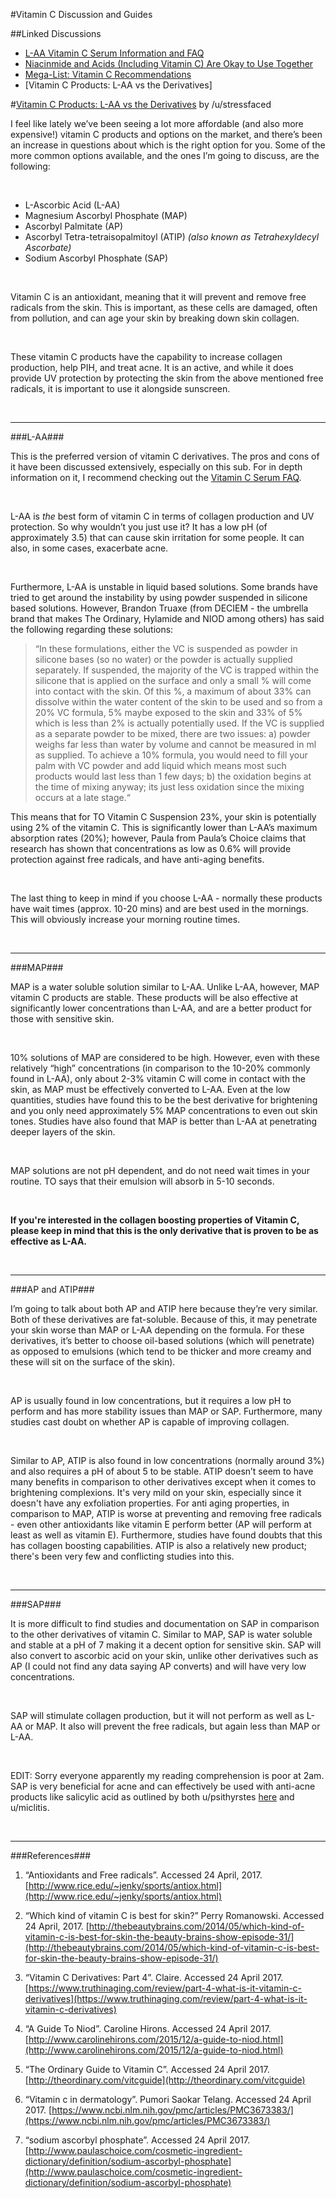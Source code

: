 #Vitamin C Discussion and Guides

##Linked Discussions
* [L-AA Vitamin C Serum Information and FAQ](http://redd.it/2h5n6b)
* [Niacinmide and Acids (Including Vitamin C) Are Okay to Use Together](http://redd.it/2vk8e4)
* [Mega-List: Vitamin C Recommendations](http://redd.it/2ztfqc)
* [Vitamin C Products: L-AA vs the Derivatives]

#[Vitamin C Products: L-AA vs the Derivatives](https://www.reddit.com/r/AsianBeauty/comments/67gk12/discussion_vitamin_c_products_laa_vs_the/?st=j224gn47&sh=cc1d0cd8) by /u/stressfaced

I feel like lately we’ve been seeing a lot more affordable (and also more expensive!) vitamin C products and options on the market, and there’s been an increase in questions about which is the right option for you.  Some of the more common options available, and the ones I’m going to discuss, are the following:

&nbsp;


 * L-Ascorbic Acid (L-AA)
 * Magnesium Ascorbyl Phosphate (MAP)
 * Ascorbyl Palmitate (AP)
 * Ascorbyl Tetra-tetraisopalmitoyl (ATIP) *(also known as Tetrahexyldecyl Ascorbate)*
 * Sodium Ascorbyl Phosphate (SAP)

&nbsp;


Vitamin C is an antioxidant, meaning that it will prevent and remove free radicals from the skin.   This is important, as these cells are damaged, often from pollution, and can age your skin by breaking down skin collagen.

&nbsp;


These vitamin C products have the capability to increase collagen production, help PIH, and treat acne.  It is an active, and while it does provide UV protection by protecting the skin from the above mentioned free radicals, it is important to use it alongside sunscreen.

&nbsp;


***


###L-AA###


This is the preferred version of vitamin C derivatives.  The pros and cons of it have been discussed extensively, especially on this sub.  For in depth information on it, I recommend checking out the [Vitamin C Serum FAQ](https://www.reddit.com/r/AsianBeauty/comments/2h5n6b/the_more_you_know_vitamin_c_serum_faqs/).

&nbsp;


L-AA is *the* best form of vitamin C in terms of collagen production and UV protection.  So why wouldn’t you just use it?  It has a low pH (of approximately 3.5) that can cause skin irritation for some people.  It can also, in some cases, exacerbate acne.

&nbsp;


Furthermore, L-AA is unstable in liquid based solutions.  Some brands have tried to get around the instability by using powder suspended in silicone based solutions.  However, Brandon Truaxe (from DECIEM - the umbrella brand that makes The Ordinary, Hylamide and NIOD among others) has said the following regarding these solutions:


> “In these formulations, either the VC is suspended as powder in silicone bases (so no water) or the powder is actually supplied separately. If suspended, the majority of the VC is trapped within the silicone that is applied on the surface and only a small % will come into contact with the skin. Of this %, a maximum of about 33% can dissolve within the water content of the skin to be used and so from a 20% VC formula, 5% maybe exposed to the skin and 33% of 5% which is less than 2% is actually potentially used. If the VC is supplied as a separate powder to be mixed, there are two issues: a) powder weighs far less than water by volume and cannot be measured in ml as supplied. To achieve a 10% formula, you would need to fill your palm with VC powder and add liquid which means most such products would last less than 1 few days; b) the oxidation begins at the time of mixing anyway; its just less oxidation since the mixing occurs at a late stage.“


This means that for TO Vitamin C Suspension 23%, your skin is potentially using 2% of the vitamin C.  This is significantly lower than L-AA’s maximum absorption rates (20%); however, Paula from Paula’s Choice claims that research has shown that concentrations as low as 0.6% will provide protection against free radicals, and have anti-aging benefits.

&nbsp;


The last thing to keep in mind if you choose L-AA - normally these products have wait times (approx. 10-20 mins) and are best used in the mornings.  This will obviously increase your morning routine times.

&nbsp;


***


###MAP###


MAP is a water soluble solution similar to L-AA.  Unlike L-AA, however, MAP vitamin C products are stable.  These products will be also effective at significantly lower concentrations than L-AA, and are a better product for those with sensitive skin.

&nbsp;


10% solutions of MAP are considered to be high.  However, even with these relatively “high” concentrations (in comparison to the 10-20% commonly found in L-AA), only about 2-3% vitamin C will come in contact with the skin, as MAP must be effectively converted to L-AA.  Even at the low quantities, studies have found this to be the best derivative for brightening and you only need approximately 5% MAP concentrations to even out skin tones.  Studies have also found that MAP is better than L-AA at penetrating deeper layers of the skin.

&nbsp;


MAP solutions are not pH dependent, and do not need wait times in your routine.  TO says that their emulsion will absorb in 5-10 seconds.

&nbsp;


**If you're interested in the collagen boosting properties of Vitamin C, please keep in mind that this is the only derivative that is proven to be as effective as L-AA.**

&nbsp;


***


###AP and ATIP###


I’m going to talk about both AP and ATIP here because they’re very similar.  Both of these derivatives are fat-soluble.  Because of this, it may penetrate your skin worse than MAP or L-AA depending on the formula.  For these derivatives, it’s better to choose oil-based solutions (which will penetrate) as opposed to emulsions (which tend to be thicker and more creamy and these will sit on the surface of the skin).

&nbsp;


AP is usually found in low concentrations, but it requires a low pH to perform and has more stability issues than MAP or SAP.  Furthermore, many studies cast doubt on whether AP is capable of improving collagen.

&nbsp;


Similar to AP, ATIP is also found in low concentrations (normally around 3%) and also requires a pH of about 5 to be stable.  ATIP doesn’t seem to have many benefits in comparison to other derivatives except when it comes to brightening complexions.  It's very mild on your skin, especially since it doesn't have any exfoliation properties.
 For anti aging properties, in comparison to MAP, ATIP is worse at preventing and removing free radicals - even other antioxidants like vitamin E perform better (AP will perform at least as well as vitamin E).  Furthermore, studies have found doubts that this has collagen boosting capabilities.  ATIP is also a relatively new product; there's been very few and conflicting studies into this.

&nbsp;


***


###SAP###


It is more difficult to find studies and documentation on SAP in comparison to the other derivatives of vitamin C.  Similar to MAP, SAP is water soluble and stable at a pH of 7 making it a decent option for sensitive skin.  SAP will also convert to ascorbic acid on your skin, unlike other derivatives such as AP (I could not find any data saying AP converts) and will have very low concentrations.

&nbsp;


SAP will stimulate collagen production, but it will not perform as well as L-AA or MAP.  It also will prevent the free radicals, but again less than MAP or L-AA.

&nbsp;


EDIT:  Sorry everyone apparently my reading comprehension is poor at 2am.  SAP is very beneficial for acne and can effectively be used  with anti-acne products like salicylic acid as outlined by both u/psithyrstes [here](http://wisderm.com/ingredients/Sodium+Ascorbyl+Phosphate#32-acne-vulgaris-treatment) and u/miclitis.


&nbsp;


***

###References###


1. “Antioxidants and Free radicals”.  Accessed 24 April, 2017. [http://www.rice.edu/~jenky/sports/antiox.html](http://www.rice.edu/~jenky/sports/antiox.html)


2. “Which kind of vitamin C is best for skin?” Perry Romanowski.  Accessed 24 April, 2017. [http://thebeautybrains.com/2014/05/which-kind-of-vitamin-c-is-best-for-skin-the-beauty-brains-show-episode-31/](http://thebeautybrains.com/2014/05/which-kind-of-vitamin-c-is-best-for-skin-the-beauty-brains-show-episode-31/)


3. “Vitamin C Derivatives: Part 4”.  Claire.  Accessed 24 April 2017. [https://www.truthinaging.com/review/part-4-what-is-it-vitamin-c-derivatives](https://www.truthinaging.com/review/part-4-what-is-it-vitamin-c-derivatives)


4. “A Guide To Niod”.  Caroline Hirons.  Accessed 24 April 2017. [http://www.carolinehirons.com/2015/12/a-guide-to-niod.html](http://www.carolinehirons.com/2015/12/a-guide-to-niod.html)


5. “The Ordinary Guide to Vitamin C”.  Accessed 24 April 2017. [http://theordinary.com/vitcguide](http://theordinary.com/vitcguide)



6. “Vitamin c in dermatology”.  Pumori Saokar Telang.  Accessed 24 April 2017. [https://www.ncbi.nlm.nih.gov/pmc/articles/PMC3673383/](https://www.ncbi.nlm.nih.gov/pmc/articles/PMC3673383/)


7. “sodium ascorbyl phosphate”.  Accessed 24 April 2017.  [http://www.paulaschoice.com/cosmetic-ingredient-dictionary/definition/sodium-ascorbyl-phosphate](http://www.paulaschoice.com/cosmetic-ingredient-dictionary/definition/sodium-ascorbyl-phosphate) 
